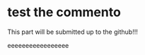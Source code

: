 # test the commento 
This part will be submitted up to the github!!!

<script defer src="https://cdn.commento.io/js/commento.js"></script>
<div id="commento">eeeeeeeeeeeeeeeee</div>